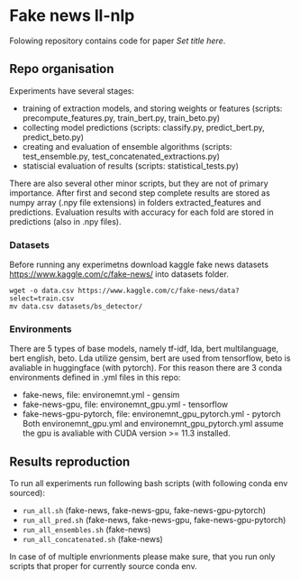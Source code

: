 # Fake news ll-nlp

Folowing repository contains code for paper *Set title here*.

## Repo organisation

Experiments have several stages:

* training of extraction models, and storing weights or features (scripts: precompute_features.py, train_bert.py, train_beto.py)
* collecting model predictions (scripts: classify.py, predict_bert.py, predict_beto.py)
* creating and evaluation of ensemble algorithms (scripts: test_ensemble.py, test_concatenated_extractions.py)
* statiscial evaluation of results (scripts: statistical_tests.py)

There are also several other minor scripts, but they are not of primary importance. 
After first and second step complete results are stored as numpy array (.npy file extensions) in folders extracted_features and predictions.
Evaluation results with accuracy for each fold are stored in predictions (also in .npy files).

### Datasets

Before running any experimetns download kaggle fake news datasets https://www.kaggle.com/c/fake-news/ into datasets folder.

```
wget -o data.csv https://www.kaggle.com/c/fake-news/data?select=train.csv
mv data.csv datasets/bs_detector/
```


### Environments

There are 5 types of base models, namely tf-idf, lda, bert multilanguage, bert english, beto. 
Lda utilize gensim, bert are used from tensorflow, beto is avaliable in huggingface (with pytorch).
For this reason there are 3 conda environments defined in .yml files in this repo: 
* fake-news, file: environemnt.yml - gensim
* fake-news-gpu, file: environemnt_gpu.yml - tensorflow
* fake-news-gpu-pytorch, file: environemnt_gpu_pytorch.yml - pytorch
Both environemnt_gpu.yml and environemnt_gpu_pytorch.yml assume the gpu is avaliable with CUDA version >= 11.3 installed.

## Results reproduction

To run all experiments run following bash scripts (with following conda env sourced):

* ```run_all.sh``` (fake-news, fake-news-gpu, fake-news-gpu-pytorch)
* ```run_all_pred.sh``` (fake-news, fake-news-gpu, fake-news-gpu-pytorch)
* ```run_all_ensembles.sh``` (fake-news)
* ```run_all_concatenated.sh``` (fake-news)

In case of of multiple envrionments please make sure, that you run only scripts that proper for currently source conda env.